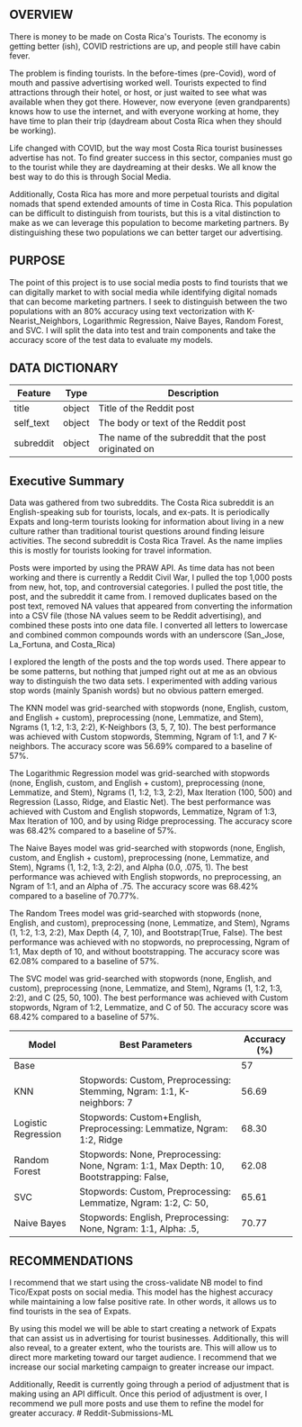 ## OVERVIEW 
There is money to be made on Costa Rica's Tourists.  The economy is getting better (ish), COVID restrictions are up, and people still have cabin fever.  

The problem is finding tourists.  In the before-times (pre-Covid), word of mouth and passive advertising worked well.  Tourists expected to find attractions through their hotel, or host, or just waited to see what was available when they got there.  However, now everyone (even grandparents) knows how to use the internet, and with everyone working at home, they have time to plan their trip (daydream about Costa Rica when they should be working).   

Life changed with COVID, but the way most Costa Rica tourist businesses advertise has not.  To find greater success in this sector, companies must go to the tourist while they are daydreaming at their desks.  We all know the best way to do this is through Social Media.  

Additionally, Costa Rica has more and more perpetual tourists and digital nomads that spend extended amounts of time in Costa Rica.  This population can be difficult to distinguish from tourists, but this is a vital distinction to make as we can leverage this population to become marketing partners.  By distinguishing these two populations we can better target our advertising.  

## PURPOSE
The point of this project is to use social media posts to find tourists that we can digitally market to with social media while identifying digital nomads that can become marketing partners.  I seek to distinguish between the two populations with an 80% accuracy using text vectorization with K-Nearist_Neighbors, Logarithmic Regression, Naive Bayes, Random Forest, and SVC.  I will split the data into test and train components and take the accuracy score of the test data to evaluate my models.  

## DATA DICTIONARY
| Feature | Type | Description |
|---|---|---|
|title|object|Title of the Reddit post| 
|self_text|object|The body or text of the Reddit post| 
|subreddit|object|The name of the subreddit that the post originated on| 

## Executive Summary
Data was gathered from two subreddits.  The Costa Rica subreddit is an English-speaking sub for tourists, locals, and ex-pats.  It is periodically Expats and long-term tourists looking for information about living in a new culture rather than traditional tourist questions around finding leisure activities.  The second subreddit is Costa Rica Travel.  As the name implies this is mostly for tourists looking for travel information.  

Posts were imported by using the PRAW API.  As time data has not been working and there is currently a Reddit Civil War, I pulled the top 1,000 posts from new, hot, top, and controversial categories.  I pulled the post title, the post, and the subreddit it came from.  I removed duplicates based on the post text, removed NA values that appeared from converting the information into a CSV file (those NA values seem to be Reddit advertising), and combined these posts into one data file.  I converted all letters to lowercase and combined common compounds words with an underscore (San_Jose, La_Fortuna, and Costa_Rica)

I explored the length of the posts and the top words used.  There appear to be some patterns, but nothing that jumped right out at me as an obvious way to distinguish the two data sets.  I experimented with adding various stop words (mainly Spanish words) but no obvious pattern emerged.  

The KNN model was grid-searched with stopwords (none, English, custom, and English + custom), preprocessing (none, Lemmatize, and Stem), Ngrams (1, 1:2, 1:3, 2:2), K-Neighbors (3, 5, 7, 10).  The best performance was achieved with Custom stopwords, Stemming, Ngram of 1:1, and 7 K-neighbors.  The accuracy score was 56.69% compared to a baseline of 57%.  

The Logarithmic Regression model was grid-searched with stopwords (none, English, custom, and English + custom), preprocessing (none, Lemmatize, and Stem), Ngrams (1, 1:2, 1:3, 2:2), Max Iteration (100, 500) and Regression (Lasso, Ridge, and Elastic Net).  The best performance was achieved with Custom and English stopwords, Lemmatize, Ngram of 1:3, Max Iteration of 100, and by using Ridge preprocessing.  The accuracy score was 68.42% compared to a baseline of 57%. 

The Naive Bayes model was grid-searched with stopwords (none, English, custom, and English + custom), preprocessing (none, Lemmatize, and Stem), Ngrams (1, 1:2, 1:3, 2:2), and Alpha (0.0, .075, 1).  The best performance was achieved with English stopwords, no preprocessing, an Ngram of 1:1, and an Alpha of .75.    The accuracy score was 68.42% compared to a baseline of 70.77%. 

The Random Trees model was grid-searched with stopwords (none, English, and custom), preprocessing (none, Lemmatize, and Stem), Ngrams (1, 1:2, 1:3, 2:2), Max Depth (4, 7, 10), and  Bootstrap(True, False).  The best performance was achieved with no stopwords, no preprocessing, Ngram of 1:1, Max depth of 10, and without bootstrapping.  The accuracy score was 62.08% compared to a baseline of 57%. 

The SVC model was grid-searched with stopwords (none, English, and custom), preprocessing (none, Lemmatize, and Stem), Ngrams (1, 1:2, 1:3, 2:2), and C (25, 50, 100).  The best performance was achieved with Custom stopwords, Ngram of 1:2, Lemmatize, and C of 50.  The accuracy score was 68.42% compared to a baseline of 57%. 

| Model               | Best Parameters                                                                        | Accuracy (%) |
| ------------------- | -------------------------------------------------------------------------------------- | ------------ |
| Base                |                                                                                        | 57           |
| KNN                 | Stopwords: Custom, Preprocessing: Stemming, Ngram: 1:1, K-neighbors: 7                 | 56.69        |
| Logistic Regression | Stopwords: Custom+English, Preprocessing: Lemmatize, Ngram: 1:2, Ridge                 | 68.30        |
| Random Forest       | Stopwords: None, Preprocessing: None, Ngram: 1:1, Max Depth: 10, Bootstrapping: False, | 62.08        |
| SVC                 | Stopwords: Custom, Preprocessing: Lemmatize, Ngram: 1:2, C: 50,                        | 65.61        |
| Naive Bayes         | Stopwords: English, Preprocessing: None, Ngram: 1:1, Alpha: .5,                        | 70.77        |


## RECOMMENDATIONS 
I recommend that we start using the cross-validate NB model to find Tico/Expat posts on social media.  This model has the highest accuracy while maintaining a low false positive rate.  In other words, it allows us to find tourists in the sea of Expats.  

By using this model we will be able to start creating a network of Expats that can assist us in advertising for tourist businesses.  Additionally, this will also reveal, to a greater extent, who the tourists are.  This will allow us to direct more marketing toward our target audience.  I recommend that we increase our social marketing campaign to greater increase our impact.  

Additionally, Reedit is currently going through a period of adjustment that is making using an API difficult.  Once this period of adjustment is over, I recommend we pull more posts and use them to refine the model for greater accuracy.  # Reddit-Submissions-ML
